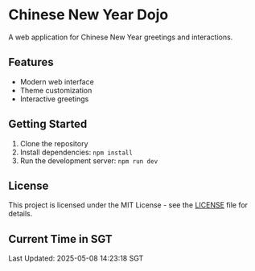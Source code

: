 # Chinese New Year Dojo

A web application for Chinese New Year greetings and interactions.

## Features

- Modern web interface
- Theme customization
- Interactive greetings

## Getting Started

1. Clone the repository
2. Install dependencies: `npm install`
3. Run the development server: `npm run dev`

## License

This project is licensed under the MIT License - see the [LICENSE](LICENSE) file for details.

## Current Time in SGT

Last Updated: 2025-05-08 14:23:18 SGT
